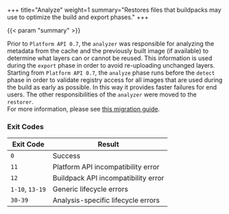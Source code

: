 +++
title="Analyze"
weight=1
summary="Restores files that buildpacks may use to optimize the build and export phases."
+++

{{< param "summary" >}}

Prior to `Platform API 0.7`, the `analyzer` was responsible for analyzing the metadata from the cache and the previously built image (if available) to determine what layers can or cannot be reused.
This information is used during the `export` phase in order to avoid re-uploading unchanged layers.\
Starting from `Platform API 0.7`, the `analyze` phase runs before the `detect` phase in order to validate registry access for all images that are used during the build as early as possible. In this way it provides faster failures for end users. The other responsibilities of the `analyzer` were moved to the `restorer`.\
For more information, please see [this migration guide][platform-api-06-07-migration].

### Exit Codes

| Exit Code       | Result|
|-----------------|-------|
| `0`             | Success
| `11`            | Platform API incompatibility error
| `12`            | Buildpack API incompatibility error
| `1-10`, `13-19` | Generic lifecycle errors
| `30-39`         | Analysis-specific lifecycle errors

[platform-api-06-07-migration]: https://buildpacks.io/docs/for-platform-operators/how-to/migrate/platform-api-0.6-0.7/
